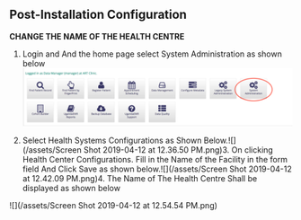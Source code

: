 ## Post-Installation Configuration

**CHANGE THE NAME OF THE HEALTH CENTRE**

1. Login and And the home page select System Administration as shown below![](/assets/healthcentre.png)

2. Select Health Systems Configurations as Shown Below.![](/assets/Screen Shot 2019-04-12 at 12.36.50 PM.png)3. On clicking Health Center Configurations. Fill in the Name of the Facility in the form field And Click Save as shown below.![](/assets/Screen Shot 2019-04-12 at 12.42.09 PM.png)4. The Name of The Health Centre Shall be displayed as shown below

![](/assets/Screen Shot 2019-04-12 at 12.54.54 PM.png)

